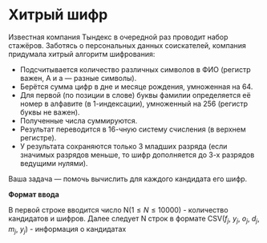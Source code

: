 # Хитрый шифр

Известная компания Тындекс в очередной раз проводит набор стажёров.
Заботясь о персональных данных соискателей, компания придумала хитрый алгоритм шифрования:

* Подсчитывается количество различных символов в ФИО (регистр важен, А и а — разные символы).
* Берётся сумма цифр в дне и месяце рождения, умноженная на 64.
* Для первой (по позиции в слове) буквы фамилии определяется её номер в алфавите (в 1-индексации), умноженный на 256 (регистр буквы не важен).
* Полученные числа суммируются.
* Результат переводится в 16-чную систему счисления (в верхнем регистре).
* У результата сохраняются только 3 младших разряда (если значимых разрядов меньше, то шифр дополняется до 3-х разрядов ведущими нулями).

Ваша задача — помочь вычислить для каждого кандидата его шифр.

**Формат ввода**

В первой строке вводится число N($1≤N≤10000$) - количество кандидатов и шифров. Далее следует N строк в формате CSV($f_j$, $y_j$, $o_j$, $d_j$, $m_j$, $y_j$) - информация о кандидатах
